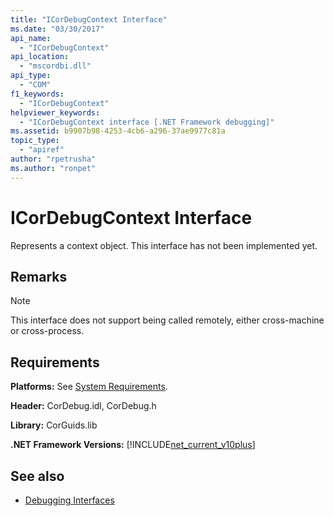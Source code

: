 ```yaml
---
title: "ICorDebugContext Interface"
ms.date: "03/30/2017"
api_name: 
  - "ICorDebugContext"
api_location: 
  - "mscordbi.dll"
api_type: 
  - "COM"
f1_keywords: 
  - "ICorDebugContext"
helpviewer_keywords: 
  - "ICorDebugContext interface [.NET Framework debugging]"
ms.assetid: b9907b98-4253-4cb6-a296-37ae9977c81a
topic_type: 
  - "apiref"
author: "rpetrusha"
ms.author: "ronpet"
---
```

# ICorDebugContext Interface

Represents a context object. This interface has not been implemented yet.  
  
## Remarks  
  
> [!NOTE]
> This interface does not support being called remotely, either cross-machine or cross-process.  
  
## Requirements  
 **Platforms:** See [System Requirements](../../../../docs/framework/get-started/system-requirements.md).  
  
 **Header:** CorDebug.idl, CorDebug.h  
  
 **Library:** CorGuids.lib  
  
 **.NET Framework Versions:** [!INCLUDE[net_current_v10plus](../../../../includes/net-current-v10plus-md.md)]  
  
## See also

- [Debugging Interfaces](../../../../docs/framework/unmanaged-api/debugging/debugging-interfaces.md)
